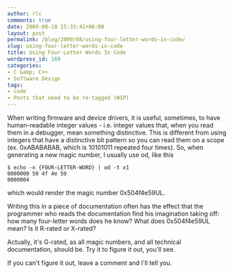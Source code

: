 ```yaml
---
author: rlc
comments: true
date: 2009-08-18 15:33:41+00:00
layout: post
permalink: /blog/2009/08/using-four-letter-words-in-code/
slug: using-four-letter-words-in-code
title: Using Four-Letter Words In Code
wordpress_id: 169
categories:
- C &amp; C++
- Software Design
tags:
- code
- Posts that need to be re-tagged (WIP)
---
```


When writing firmware and device drivers, it is useful, sometimes, to have human-readable integer values - i.e. integer values that, when you read them in a debugger, mean something distinctive.<!--more--> This is different from using integers that have a distinctive bit pattern so you can read them on a scope (ex. 0xABABABAB, which is 10101011 repeated four times). So, when generating a new magic number, I usually use od, like this

    
    $ echo -n {FOUR-LETTER-WORD} | od -t x1
    0000000 50 4f 4e 59
    0000004
    

which would render the magic number 0x504f4e59UL.

Writing this in a piece of documentation often has the effect that the programmer who reads the documentation find his imagination taking off: how many four-letter words does he know? What does 0x504f4e59UL mean? Is it R-rated or X-rated?

Actually, it's G-rated, as all magic numbers, and all technical documentation, should be. Try it to figure it out, you'll see.

If you can't figure it out, leave a comment and I'll tell you.

